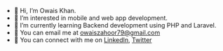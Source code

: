 - 👋 Hi, I’m Owais Khan.
- 👀 I’m interested in mobile and web app development.
- 🌱 I’m currently learning Backend development using PHP and Laravel.
- 📧 You can email me at owaiszahoor79@gmail.com
- 🔗 You can connect with me on [LinkedIn](https://www.linkedin.com/in/owais-khan-a482b9158/), [Twitter](https://x.com/owais_khan_11)


<!---
owais11-art/owais11-art is a ✨ special ✨ repository because its `README.md` (this file) appears on your GitHub profile.
You can click the Preview link to take a look at your changes.
--->
